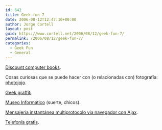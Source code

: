 ```yaml
---
id: 642
title: Geek fun 7
date: 2006-08-12T12:47:10+00:00
author: Jorge Cortell
layout: post
guid: https://www.cortell.net/2006/08/12/geek-fun-7/
permalink: /2006/08/12/geek-fun-7/
categories:
  - Geek Fun
  - General
---
```

<a target="_blank" title="discount computer books" href="https://www.bookpool.com/">Discount computer books</a>.

Cosas curiosas que se puede hacer con (o relacionadas con) fotografí­a: <a title="Photojojo" target="_blank" href="https://www.photojojo.com/content/">photojojo</a>.

<a target="_blank" title="Geek graffiti article - Wired" href="https://wired.com/news/culture/0,70552-0.html">Geek graffiti</a>.

<a title="Museo Informático" target="_blank" href="https://www.museoinformatico.com/home/index.html">Museo Informático</a> (suerte, chicos).

<a title="meebo" target="_blank" href="https://www.meebo.com/">Mensajerí­a instantánea multiprotocolo via navegador con Ajax</a>.

<a title="JAJAH" target="_blank" href="https://www.jajah.com/">Telefoní­a gratis</a>.